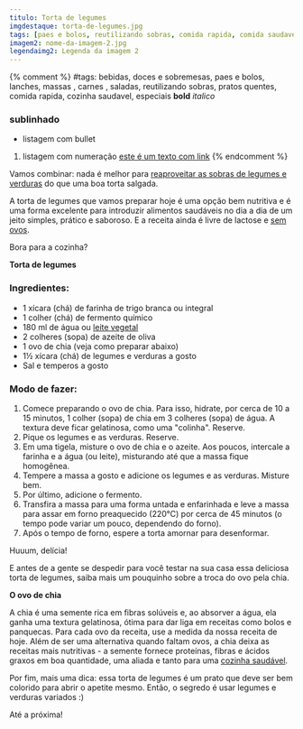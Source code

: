 ```yaml
---
titulo: Torta de legumes
imgdestaque: torta-de-legumes.jpg
tags: [paes e bolos, reutilizando sobras, comida rapida, comida saudavel]
imagem2: nome-da-imagem-2.jpg
legendaimg2: Legenda da imagem 2
---
```

{% comment %}
#tags: bebidas, doces e sobremesas, paes e bolos, lanches, massas , carnes , saladas, reutilizando sobras, pratos quentes, comida rapida, cozinha saudavel, especiais
**bold**
*italico*
### sublinhado
* listagem com bullet
1. listagem com numeração
[este é um texto com link](https://www.enderecodolink.com)
{% endcomment %}

Vamos combinar: nada é melhor para [reaproveitar as sobras de legumes e verduras](http://paneladepau.com.br/tags/reutilizando-sobras/) do que uma boa torta salgada. 

A torta de legumes que vamos preparar hoje é uma opção bem nutritiva e é uma forma excelente para introduzir alimentos saudáveis no dia a dia de um jeito simples, prático e saboroso. E a receita ainda é livre de lactose e [sem ovos](http://paneladepau.com.br/cuca-sem-ovos/). 

Bora para a cozinha?

**Torta de legumes** 

### Ingredientes:

* 1 xícara (chá) de farinha de trigo branca ou integral
* 1 colher (chá) de fermento químico
* 180 ml de água ou [leite vegetal](http://paneladepau.com.br/leite-de-aveia/)
* 2 colheres (sopa) de azeite de oliva 
* 1 ovo de chia (veja como preparar abaixo)
* 1½ xícara (chá) de legumes e verduras a gosto
* Sal e temperos a gosto

### Modo de fazer:

1. Comece preparando o ovo de chia. Para isso, hidrate, por cerca de 10 a 15 minutos, 1 colher (sopa) de chia em 3 colheres (sopa) de água. A textura deve ficar gelatinosa, como uma "colinha". Reserve.
2. Pique os legumes e as verduras. Reserve. 
3. Em uma tigela, misture o ovo de chia e o azeite. Aos poucos, intercale a farinha e a água (ou leite), misturando até que a massa fique homogênea. 
4. Tempere a massa a gosto e adicione os legumes e as verduras. Misture bem.
5. Por último, adicione o fermento. 
6. Transfira a massa para uma forma untada e enfarinhada e leve a massa para assar em forno preaquecido (220°C) por cerca de 45 minutos (o tempo pode variar um pouco, dependendo do forno). 
7. Após o tempo de forno, espere a torta amornar para desenformar. 

Huuum, delícia!

E antes de a gente se despedir para você testar na sua casa essa deliciosa torta de legumes, saiba mais um pouquinho sobre a troca do ovo pela chia. 

**O ovo de chia** 

A chia é uma semente rica em fibras solúveis e, ao absorver a água, ela ganha uma textura gelatinosa, ótima para dar liga em receitas como bolos e panquecas. Para cada ovo da receita, use a medida da nossa receita de hoje. 
Além de ser uma alternativa quando faltam ovos, a chia deixa as receitas mais nutritivas - a semente fornece proteínas, fibras e ácidos graxos em boa quantidade, uma aliada e tanto para uma [cozinha saudável](http://paneladepau.com.br/tags/cozinha-saudavel/). 

Por fim, mais uma dica: essa torta de legumes é um prato que deve ser bem colorido para abrir o apetite mesmo. Então, o segredo é usar legumes e verduras variados :)

Até a próxima!
